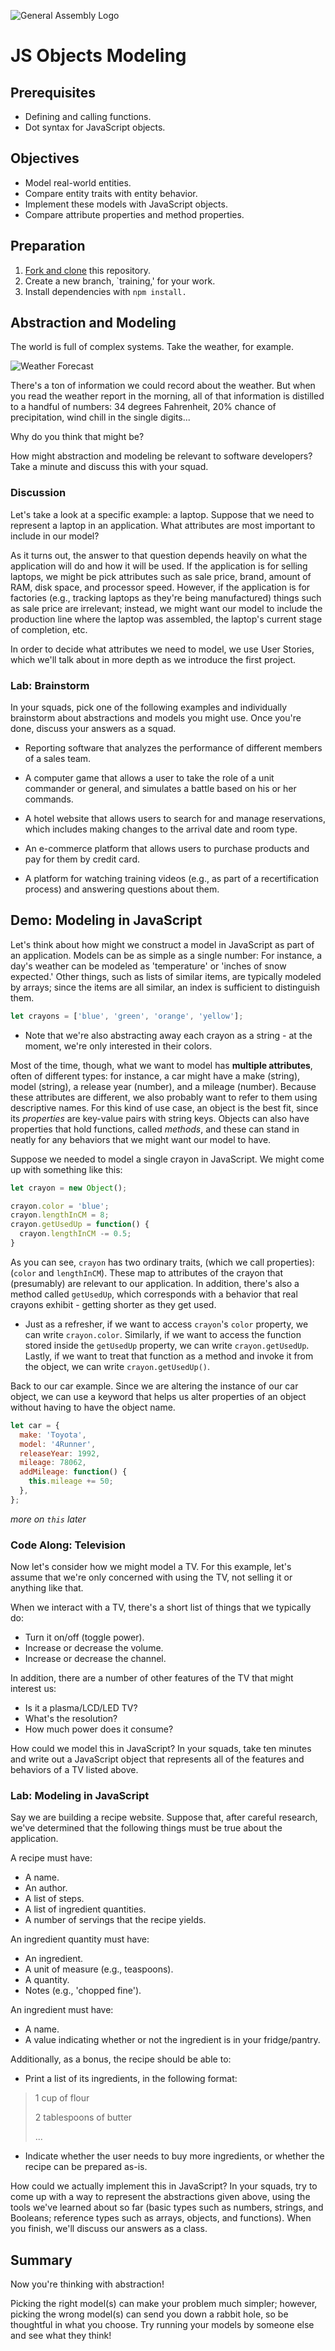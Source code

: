 ![General Assembly Logo](http://i.imgur.com/ke8USTq.png)

# JS Objects Modeling

## Prerequisites

-   Defining and calling functions.
-   Dot syntax for JavaScript objects.

## Objectives

-   Model real-world entities.
-   Compare entity traits with entity behavior.
-   Implement these models with JavaScript objects.
-   Compare attribute properties and method properties.

## Preparation

1.  [Fork and clone](https://github.com/ga-wdi-boston/meta/wiki/ForkAndClone)
    this repository.
1.  Create a new branch, `training,' for your work.
1.  Install dependencies with `npm install.`

## Abstraction and Modeling

The world is full of complex systems. Take the weather, for example.

![Weather Forecast](https://upload.wikimedia.org/wikipedia/commons/c/c0/NOAA_Wavewatch_III_Sample_Forecast.gif)

There's a ton of information we could record about the weather. But when you read the weather report in the morning, all of that information is distilled to a handful of numbers: 34 degrees Fahrenheit, 20% chance of precipitation, wind chill in the single digits...

<!-- Stop & Jot -->
Why do you think that might be?

<!-- Think-Pair-Share -->
How might abstraction and modeling be relevant to software developers? Take a minute and discuss this with your squad.

### Discussion

Let's take a look at a specific example: a laptop. Suppose that we need to represent a laptop in an application. What attributes are most important to include in our model?

As it turns out, the answer to that question depends heavily on what the application will do and how it will be used. If the application is for selling laptops, we might be pick attributes such as sale price, brand, amount of RAM, disk space, and processor speed. However, if the application is for factories (e.g., tracking laptops as they're being manufactured) things such as sale price are irrelevant; instead, we might want our model to include the production line where the laptop was assembled, the laptop's current stage of completion, etc.

In order to decide what attributes we need to model, we use User Stories, which we'll talk about in more depth as we introduce the first project.

### Lab: Brainstorm

In your squads, pick one of the following examples and individually brainstorm about abstractions and models you might use. Once you're done, discuss your answers as a squad.

-   Reporting software that analyzes the performance of different members of a sales team.

-   A computer game that allows a user to take the role of a unit commander or general, and simulates a battle based on his or her commands.

-   A hotel website that allows users to search for and manage reservations, which includes making changes to the arrival date and room type.

-   An e-commerce platform that allows users to purchase products and pay for them by credit card.

-   A platform for watching training videos (e.g., as part of a recertification process) and answering questions about them.

## Demo: Modeling in JavaScript

Let's think about how might we construct a model in JavaScript as part of an application. Models can be as simple as a single number: For instance, a day's weather can be modeled as 'temperature' or 'inches of snow expected.' Other things, such as lists of similar items, are typically modeled by arrays; since the items are all similar, an index is sufficient to distinguish them.

```javascript
let crayons = ['blue', 'green', 'orange', 'yellow'];
```

-   Note that we're also abstracting away each crayon as a string - at the moment, we're only interested in their colors.

Most of the time, though, what we want to model has **multiple attributes**, often of different types: for instance, a car might have a make (string), model (string), a release year (number), and a mileage (number). Because these attributes are different, we also probably want to refer to them using descriptive names. For this kind of use case, an object is the best fit, since its _properties_ are key-value pairs with string keys. Objects can also have properties that hold functions, called _methods_, and these can stand in neatly for any behaviors that we might want our model to have.

Suppose we needed to model a single crayon in JavaScript. We might come up with something like this:

```javascript
let crayon = new Object();

crayon.color = 'blue';
crayon.lengthInCM = 8;
crayon.getUsedUp = function() {
  crayon.lengthInCM -= 0.5;
}
```

As you can see, `crayon` has two ordinary traits, (which we call properties): (`color` and `lengthInCM`). These map to attributes of the crayon that (presumably) are relevant to our application. In addition, there's also a method called `getUsedUp`, which corresponds with a behavior that real crayons exhibit - getting shorter as they get used.

-   Just as a refresher, if we want to access `crayon`'s `color` property, we can write `crayon.color`. Similarly, if we want to access the function stored inside the `getUsedUp` property, we can write `crayon.getUsedUp`. Lastly, if we want to treat that function as a method and invoke it from the object, we can write `crayon.getUsedUp()`.

Back to our car example. Since we are altering the instance of our car object, we can use a keyword that helps us alter properties of an object without having to have the object name.

```js
let car = {
  make: 'Toyota',
  model: '4Runner',
  releaseYear: 1992,
  mileage: 78062,
  addMileage: function() {
    this.mileage += 50;
  },
};
```

_more on `this` later_

### Code Along: Television

Now let's consider how we might model a TV. For this example, let's assume that we're only concerned with using the TV, not selling it or anything like that.

When we interact with a TV, there's a short list of things that we typically do:

-   Turn it on/off (toggle power).
-   Increase or decrease the volume.
-   Increase or decrease the channel.

In addition, there are a number of other features of the TV that might interest
us:

-   Is it a plasma/LCD/LED TV?
-   What's the resolution?
-   How much power does it consume?

How could we model this in JavaScript? In your squads, take ten minutes and write out a JavaScript object that represents all of the features and behaviors of a TV listed above.

### Lab: Modeling in JavaScript

Say we are building a recipe website. Suppose that, after careful research, we've determined that the following things must be true about the application.

A recipe must have:

-   A name.
-   An author.
-   A list of steps.
-   A list of ingredient quantities.
-   A number of servings that the recipe yields.

An ingredient quantity must have:

-   An ingredient.
-   A unit of measure (e.g., teaspoons).
-   A quantity.
-   Notes (e.g., 'chopped fine').

An ingredient must have:

-   A name.
-   A value indicating whether or not the ingredient is in your fridge/pantry.

Additionally, as a bonus, the recipe should be able to:

-   Print a list of its ingredients, in the following format:

> 1 cup of flour
>
> 2 tablespoons of butter
>
> ...

-   Indicate whether the user needs to buy more ingredients, or whether the recipe can be prepared as-is.

How could we actually implement this in JavaScript? In your squads, try to come up with a way to represent the abstractions given above, using the tools we've learned about so far (basic types such as numbers, strings, and Booleans; reference types such as arrays, objects, and functions). When you finish, we'll discuss our answers as a class.

## Summary

Now you're thinking with abstraction!

Picking the right model(s) can make your problem much simpler; however, picking the wrong model(s) can send you down a rabbit hole, so be thoughtful in what you choose. Try running your models by someone else and see what they think!
